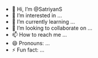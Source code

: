 - 👋 Hi, I’m @SatriyanS
- 👀 I’m interested in ...
- 🌱 I’m currently learning ...
- 💞️ I’m looking to collaborate on ...
- 📫 How to reach me ...
- 😄 Pronouns: ...
- ⚡ Fun fact: ...

<!---
SatriyanS/SatriyanS is a ✨ special ✨ repository because its `README.md` (this file) appears on your GitHub profile.
You can click the Preview link to take a look at your changes.
--->
